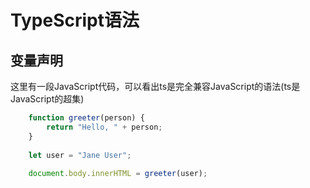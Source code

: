 # TypeScript语法

## 变量声明

这里有一段JavaScript代码，可以看出ts是完全兼容JavaScript的语法(ts是JavaScript的超集)
```typescript
	function greeter(person) {
        return "Hello, " + person;
    }
    
    let user = "Jane User";
    
    document.body.innerHTML = greeter(user);
```

```javascript

```